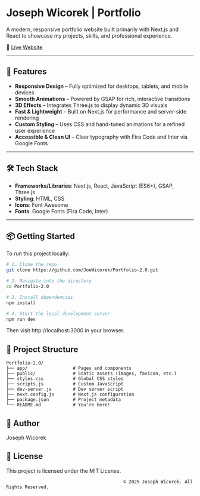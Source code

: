 # Joseph Wicorek | Portfolio

A modern, responsive portfolio website built primarily with Next.js and React to showcase my projects, skills, and professional experience.

🔗 [Live Website](https://joewicorek.com)

---

## 🚀 Features

- **Responsive Design** – Fully optimized for desktops, tablets, and mobile devices  
- **Smooth Animations** – Powered by GSAP for rich, interactive transitions  
- **3D Effects** – Integrates Three.js to display dynamic 3D visuals  
- **Fast & Lightweight** – Built on Next.js for performance and server-side rendering  
- **Custom Styling** – Uses CSS and hand-tuned animations for a refined user experience  
- **Accessible & Clean UI** – Clear typography with Fira Code and Inter via Google Fonts  

---

## 🛠️ Tech Stack

- **Frameworks/Libraries**: Next.js, React, JavaScript (ES6+), GSAP, Three.js  
- **Styling**: HTML, CSS  
- **Icons**: Font Awesome  
- **Fonts**: Google Fonts (Fira Code, Inter)  

---

## 📦 Getting Started

To run this project locally:

```bash
# 1. Clone the repo
git clone https://github.com/JoeWicorek/Portfolio-2.0.git

# 2. Navigate into the directory
cd Portfolio-2.0

# 3. Install dependencies
npm install

# 4. Start the local development server
npm run dev
```
Then visit http://localhost:3000 in your browser.

## 📁 Project Structure

```
Portfolio-2.0/
├── app/                 # Pages and components
├── public/              # Static assets (images, favicon, etc.)
├── styles.css           # Global CSS styles
├── scripts.js           # Custom JavaScript
├── dev-server.js        # Dev server script
├── next.config.js       # Next.js configuration
├── package.json         # Project metadata
└── README.md            # You're here!
```

## 👤 Author
Joseph Wicorek

## 📄 License
This project is licensed under the MIT License.

                                                © 2025 Joseph Wicorek. All Rights Reserved.
